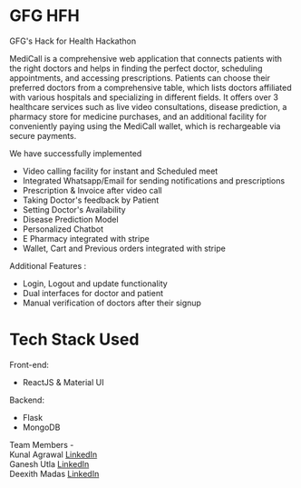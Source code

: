 # GFG HFH

GFG's Hack for Health Hackathon

MediCall is a comprehensive web application that connects patients with the right doctors and helps in finding the perfect doctor, scheduling appointments, and accessing prescriptions. Patients can choose their preferred doctors from a comprehensive table, which lists doctors affiliated with various hospitals and specializing in different fields. It offers over 3 healthcare services such as live video consultations, disease prediction, a pharmacy store for medicine purchases, and an additional facility for conveniently paying using the MediCall wallet, which is rechargeable via secure payments.

We have successfully implemented

- Video calling facility for instant and Scheduled meet
- Integrated Whatsapp/Email for sending notifications and prescriptions
- Prescription & Invoice after video call
- Taking Doctor's feedback by Patient
- Setting Doctor's Availability 
- Disease Prediction Model 
- Personalized Chatbot
- E Pharmacy integrated with stripe
- Wallet, Cart and Previous orders integrated with stripe

Additional Features :
- Login, Logout and update functionality
- Dual interfaces for doctor and patient
- Manual verification of doctors after their signup

# Tech Stack Used

Front-end:
- ReactJS & Material UI

Backend:
- Flask
- MongoDB

Team Members - <br />
Kunal Agrawal [LinkedIn](https://www.linkedin.com/in/kunalragrawal/) <br />
Ganesh Utla [LinkedIn](https://www.linkedin.com/in/ganesh-utla-888abc/) <br />
Deexith Madas [LinkedIn](https://www.linkedin.com/in/deexith-madas-625283208/) <br />
